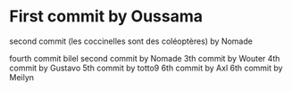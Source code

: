# First commit by Oussama
second commit (les coccinelles sont des coléoptères) by Nomade

fourth commit bilel
second commit by Nomade
3th commit by Wouter
4th commit by Gustavo
5th commit by totto9
6th commit by Axl
6th commit by Meilyn
